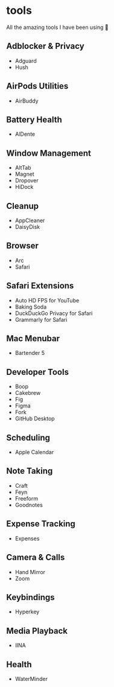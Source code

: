 # tools
All the amazing tools I have been using 🚀

## Adblocker & Privacy

- Adguard
- Hush

## AirPods Utilities

- AirBuddy

## Battery Health

- AlDente

## Window Management

- AltTab
- Magnet
- Dropover
- HiDock

## Cleanup

- AppCleaner
- DaisyDisk

## Browser

- Arc
- Safari

## Safari Extensions

- Auto HD FPS for YouTube
- Baking Soda
- DuckDuckGo Privacy for Safari
- Grammarly for Safari

## Mac Menubar

- Bartender 5

## Developer Tools

- Boop
- Cakebrew
- Fig
- Figma
- Fork
- GitHub Desktop

## Scheduling

- Apple Calendar

## Note Taking

- Craft
- Feyn
- Freeform
- Goodnotes

## Expense Tracking

- Expenses

## Camera & Calls

- Hand Mirror
- Zoom

## Keybindings

- Hyperkey

## Media Playback

- IINA

## Health

- WaterMinder
